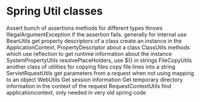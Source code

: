 # Spring Util classes

Assert
  bunch of assertions methods for different types
  throws IllegalArgumentException if the assertion fails.
  generally for internal use
BeanUtils
  get property descriptors of a class
  create an instance in the ApplicationContext.
PropertyDescriptor
  about a class
ClassUtils
  methods which use reflection to get runtime information about the instance
SystemPropertyUtils
  resolvePlaceHolders, use ${} in strings
FileCopyUtils
  another class of utilities for copying files
  copy file lines into a string
ServletRquestUtils
  get parameters from a request
  when not using mapping to an object
WebUtils
  Get session information
  Get temporary directory information in the context of the request
RequestContextUtils
  find applicationcontext, only needed in very old spring code
